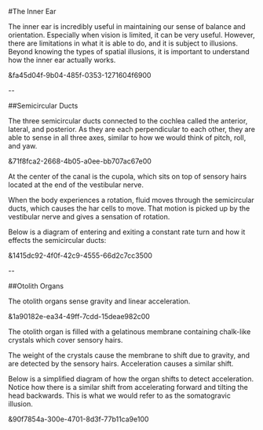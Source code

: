 #The Inner Ear

The inner ear is incredibly useful in maintaining our sense of balance and orientation. Especially when vision is limited, it can be very useful. However, there are limitations in what it is able to do, and it is subject to illusions. Beyond knowing the types of spatial illusions, it is important to understand how the inner ear actually works.

&fa45d04f-9b04-485f-0353-1271604f6900

--

##Semicircular Ducts

The three semicircular ducts connected to the cochlea called the anterior, lateral, and posterior. As they are each perpendicular to each other, they are able to sense in all three axes, similar to how we would think of pitch, roll, and yaw.

&71f8fca2-2668-4b05-a0ee-bb707ac67e00

At the center of the canal is the cupola, which sits on top of sensory hairs located at the end of the vestibular nerve.

When the body experiences a rotation, fluid moves through the semicircular ducts, which causes the har cells to move. That motion is picked up by the vestibular nerve and gives a sensation of rotation.

Below is a diagram of entering and exiting a constant rate turn and how it effects the semicircular ducts: 

&1415dc92-4f0f-42c9-4555-66d2c7cc3500

--

##Otolith Organs

The otolith organs sense gravity and linear acceleration. 

&1a90182e-ea34-49ff-7cdd-15deae982c00

The otolith organ is filled with a gelatinous membrane containing chalk-like crystals which cover sensory hairs.

The weight of the crystals cause the membrane to shift due to gravity, and are detected by the sensory hairs. Acceleration causes a similar shift.

Below is a simplified diagram of how the organ shifts to detect acceleration. Notice how there is a similar shift from accelerating forward and tilting the head backwards. This is what we would refer to as the somatogravic illusion.


&90f7854a-300e-4701-8d3f-77b11ca9e100

